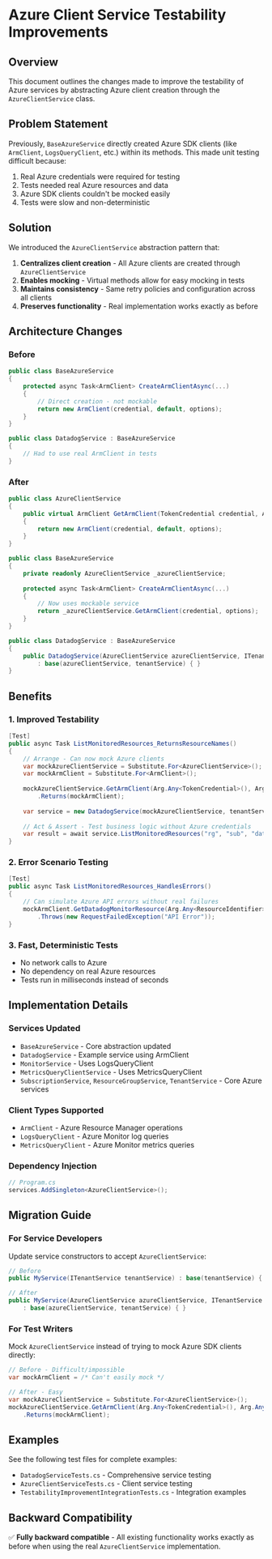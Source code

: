 # Azure Client Service Testability Improvements

## Overview

This document outlines the changes made to improve the testability of Azure services by abstracting Azure client creation through the `AzureClientService` class.

## Problem Statement

Previously, `BaseAzureService` directly created Azure SDK clients (like `ArmClient`, `LogsQueryClient`, etc.) within its methods. This made unit testing difficult because:

1. Real Azure credentials were required for testing
2. Tests needed real Azure resources and data
3. Azure SDK clients couldn't be mocked easily
4. Tests were slow and non-deterministic

## Solution

We introduced the `AzureClientService` abstraction pattern that:

1. **Centralizes client creation** - All Azure clients are created through `AzureClientService`
2. **Enables mocking** - Virtual methods allow for easy mocking in tests
3. **Maintains consistency** - Same retry policies and configuration across all clients
4. **Preserves functionality** - Real implementation works exactly as before

## Architecture Changes

### Before
```csharp
public class BaseAzureService
{
    protected async Task<ArmClient> CreateArmClientAsync(...)
    {
        // Direct creation - not mockable
        return new ArmClient(credential, default, options);
    }
}

public class DatadogService : BaseAzureService
{
    // Had to use real ArmClient in tests
}
```

### After
```csharp
public class AzureClientService
{
    public virtual ArmClient GetArmClient(TokenCredential credential, ArmClientOptions options)
    {
        return new ArmClient(credential, default, options);
    }
}

public class BaseAzureService
{
    private readonly AzureClientService _azureClientService;
    
    protected async Task<ArmClient> CreateArmClientAsync(...)
    {
        // Now uses mockable service
        return _azureClientService.GetArmClient(credential, options);
    }
}

public class DatadogService : BaseAzureService
{
    public DatadogService(AzureClientService azureClientService, ITenantService tenantService)
        : base(azureClientService, tenantService) { }
}
```

## Benefits

### 1. Improved Testability
```csharp
[Test]
public async Task ListMonitoredResources_ReturnsResourceNames()
{
    // Arrange - Can now mock Azure clients
    var mockAzureClientService = Substitute.For<AzureClientService>();
    var mockArmClient = Substitute.For<ArmClient>();
    
    mockAzureClientService.GetArmClient(Arg.Any<TokenCredential>(), Arg.Any<ArmClientOptions>())
        .Returns(mockArmClient);
    
    var service = new DatadogService(mockAzureClientService, tenantService);
    
    // Act & Assert - Test business logic without Azure credentials
    var result = await service.ListMonitoredResources("rg", "sub", "datadog");
}
```

### 2. Error Scenario Testing
```csharp
[Test]
public async Task ListMonitoredResources_HandlesErrors()
{
    // Can simulate Azure API errors without real failures
    mockArmClient.GetDatadogMonitorResource(Arg.Any<ResourceIdentifier>())
        .Throws(new RequestFailedException("API Error"));
}
```

### 3. Fast, Deterministic Tests
- No network calls to Azure
- No dependency on real Azure resources
- Tests run in milliseconds instead of seconds

## Implementation Details

### Services Updated
- `BaseAzureService` - Core abstraction updated
- `DatadogService` - Example service using ArmClient
- `MonitorService` - Uses LogsQueryClient
- `MetricsQueryClientService` - Uses MetricsQueryClient
- `SubscriptionService`, `ResourceGroupService`, `TenantService` - Core Azure services

### Client Types Supported
- `ArmClient` - Azure Resource Manager operations
- `LogsQueryClient` - Azure Monitor log queries
- `MetricsQueryClient` - Azure Monitor metrics queries

### Dependency Injection
```csharp
// Program.cs
services.AddSingleton<AzureClientService>();
```

## Migration Guide

### For Service Developers
Update service constructors to accept `AzureClientService`:

```csharp
// Before
public MyService(ITenantService tenantService) : base(tenantService) { }

// After  
public MyService(AzureClientService azureClientService, ITenantService tenantService) 
    : base(azureClientService, tenantService) { }
```

### For Test Writers
Mock `AzureClientService` instead of trying to mock Azure SDK clients directly:

```csharp
// Before - Difficult/impossible
var mockArmClient = /* Can't easily mock */

// After - Easy
var mockAzureClientService = Substitute.For<AzureClientService>();
mockAzureClientService.GetArmClient(Arg.Any<TokenCredential>(), Arg.Any<ArmClientOptions>())
    .Returns(mockArmClient);
```

## Examples

See the following test files for complete examples:
- `DatadogServiceTests.cs` - Comprehensive service testing
- `AzureClientServiceTests.cs` - Client service testing
- `TestabilityImprovementIntegrationTests.cs` - Integration examples

## Backward Compatibility

✅ **Fully backward compatible** - All existing functionality works exactly as before when using the real `AzureClientService` implementation.
